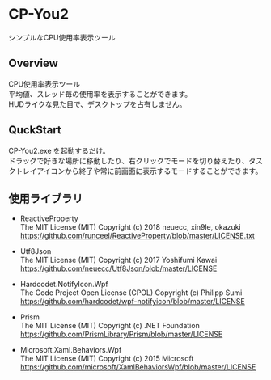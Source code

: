 # CP-You2
シンプルなCPU使用率表示ツール

## Overview
CPU使用率表示ツール  
平均値、スレッド毎の使用率を表示することができます。  
HUDライクな見た目で、デスクトップを占有しません。  

## QuckStart
CP-You2.exe を起動するだけ。  
ドラッグで好きな場所に移動したり、右クリックでモードを切り替えたり、タスクトレイアイコンから終了や常に前画面に表示するモードすることができます。

## 使用ライブラリ
* ReactiveProperty  
The MIT License (MIT) Copyright (c) 2018 neuecc, xin9le, okazuki  
https://github.com/runceel/ReactiveProperty/blob/master/LICENSE.txt  

* Utf8Json  
The MIT License (MIT) Copyright (c) 2017 Yoshifumi Kawai  
https://github.com/neuecc/Utf8Json/blob/master/LICENSE  

* Hardcodet.NotifyIcon.Wpf  
The Code Project Open License (CPOL) Copyright (c) Philipp Sumi  
https://github.com/hardcodet/wpf-notifyicon/blob/master/LICENSE  

* Prism  
The MIT License (MIT) Copyright (c) .NET Foundation  
https://github.com/PrismLibrary/Prism/blob/master/LICENSE  

* Microsoft.Xaml.Behaviors.Wpf  
The MIT License (MIT) Copyright (c) 2015 Microsoft  
https://github.com/microsoft/XamlBehaviorsWpf/blob/master/LICENSE
